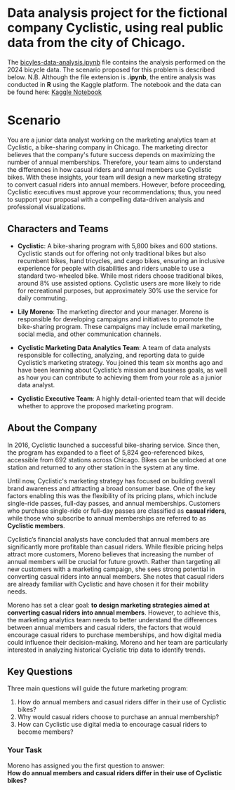 # Data analysis project for the fictional company Cyclistic, using real public data from the city of Chicago.

The [bicyles-data-analysis.ipynb](bicycles-data-analysis.ipynb) file contains the analysis performed on the 2024 bicycle data. The scenario proposed for this problem is described below. 
N.B. Although the file extension is **.ipynb**, the entire analysis was conducted in **R** using the Kaggle platform. The notebook and the data can be found here: [Kaggle Notebook](https://www.kaggle.com/code/abelr27/bicycles-data-analysis)

# Scenario  

You are a junior data analyst working on the marketing analytics team at Cyclistic, a bike-sharing company in Chicago. The marketing director believes that the company's future success depends on maximizing the number of annual memberships. Therefore, your team aims to understand the differences in how casual riders and annual members use Cyclistic bikes. With these insights, your team will design a new marketing strategy to convert casual riders into annual members. However, before proceeding, Cyclistic executives must approve your recommendations; thus, you need to support your proposal with a compelling data-driven analysis and professional visualizations.  

## Characters and Teams  

- **Cyclistic**: A bike-sharing program with 5,800 bikes and 600 stations. Cyclistic stands out for offering not only traditional bikes but also recumbent bikes, hand tricycles, and cargo bikes, ensuring an inclusive experience for people with disabilities and riders unable to use a standard two-wheeled bike. While most riders choose traditional bikes, around 8% use assisted options. Cyclistic users are more likely to ride for recreational purposes, but approximately 30% use the service for daily commuting.  

- **Lily Moreno**: The marketing director and your manager. Moreno is responsible for developing campaigns and initiatives to promote the bike-sharing program. These campaigns may include email marketing, social media, and other communication channels.  

- **Cyclistic Marketing Data Analytics Team**: A team of data analysts responsible for collecting, analyzing, and reporting data to guide Cyclistic’s marketing strategy. You joined this team six months ago and have been learning about Cyclistic’s mission and business goals, as well as how you can contribute to achieving them from your role as a junior data analyst.  

- **Cyclistic Executive Team**: A highly detail-oriented team that will decide whether to approve the proposed marketing program.  

## About the Company  

In 2016, Cyclistic launched a successful bike-sharing service. Since then, the program has expanded to a fleet of 5,824 geo-referenced bikes, accessible from 692 stations across Chicago. Bikes can be unlocked at one station and returned to any other station in the system at any time.  

Until now, Cyclistic's marketing strategy has focused on building overall brand awareness and attracting a broad consumer base. One of the key factors enabling this was the flexibility of its pricing plans, which include single-ride passes, full-day passes, and annual memberships. Customers who purchase single-ride or full-day passes are classified as **casual riders**, while those who subscribe to annual memberships are referred to as **Cyclistic members**.  

Cyclistic’s financial analysts have concluded that annual members are significantly more profitable than casual riders. While flexible pricing helps attract more customers, Moreno believes that increasing the number of annual members will be crucial for future growth. Rather than targeting all new customers with a marketing campaign, she sees strong potential in converting casual riders into annual members. She notes that casual riders are already familiar with Cyclistic and have chosen it for their mobility needs.  

Moreno has set a clear goal: **to design marketing strategies aimed at converting casual riders into annual members**. However, to achieve this, the marketing analytics team needs to better understand the differences between annual members and casual riders, the factors that would encourage casual riders to purchase memberships, and how digital media could influence their decision-making. Moreno and her team are particularly interested in analyzing historical Cyclistic trip data to identify trends.  

## Key Questions  

Three main questions will guide the future marketing program:  

1. How do annual members and casual riders differ in their use of Cyclistic bikes?  
2. Why would casual riders choose to purchase an annual membership?  
3. How can Cyclistic use digital media to encourage casual riders to become members?  

### Your Task  

Moreno has assigned you the first question to answer:  
**How do annual members and casual riders differ in their use of Cyclistic bikes?**  
